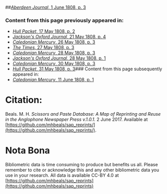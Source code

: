 ##[*Aberdeen Journal*, 1 June 1808, p. 3](https://mhbeals.github.io/sap_html/Aberdeen-Journal/Aberdeen-Journal-1-June-1808-p-3)

### Content from this page previously appeared in:
+ [*Hull Packet*, 17 May 1808, p. 2](https://mhbeals.github.io/sap_html/Hull-Packet/Hull-Packet-17-May-1808-p-2)
+ [*Jackson's Oxford Journal*, 21 May 1808, p. 4](https://mhbeals.github.io/sap_html/Jackson's-Oxford-Journal/Jackson's-Oxford-Journal-21-May-1808-p-4)
+ [*Caledonian Mercury*, 26 May 1808, p. 3](https://mhbeals.github.io/sap_html/Caledonian-Mercury/Caledonian-Mercury-26-May-1808-p-3)
+ [*The Times*, 27 May 1808, p. 3](https://mhbeals.github.io/sap_html/The-Times/The-Times-27-May-1808-p-3)
+ [*Caledonian Mercury*, 28 May 1808, p. 3](https://mhbeals.github.io/sap_html/Caledonian-Mercury/Caledonian-Mercury-28-May-1808-p-3)
+ [*Jackson's Oxford Journal*, 28 May 1808, p. 1](https://mhbeals.github.io/sap_html/Jackson's-Oxford-Journal/Jackson's-Oxford-Journal-28-May-1808-p-1)
+ [*Caledonian Mercury*, 30 May 1808, p. 3](https://mhbeals.github.io/sap_html/Caledonian-Mercury/Caledonian-Mercury-30-May-1808-p-3)
+ [*Hull Packet*, 31 May 1808, p. 3](https://mhbeals.github.io/sap_html/Hull-Packet/Hull-Packet-31-May-1808-p-3)### Content from this page subsequently appeared in:
+ [*Caledonian Mercury*, 11 June 1808, p. 1](https://mhbeals.github.io/sap_html/Caledonian-Mercury/Caledonian-Mercury-11-June-1808-p-1)
                    
# Citation: 

Beals. M. H. *Scissors and Paste Database: A Map of Reprinting and Reuse in the Anglophone Newspaper Press v.1.0.1.* 2 June 2017. Available at [https://github.com/mhbeals/sap_reprints/](https://github.com/mhbeals/sap_reprints/). 
                    
# Nota Bona

Bibliometric data is time consuming to produce but benefits us all. Please remember to cite or acknowledge this and any other bibliometric data you use in your research. All data is available CC-BY 4.0 at [https://github.com/mhbeals/sap_reprints](https://github.com/mhbeals/sap_reprints)
